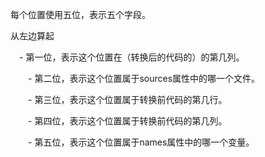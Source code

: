 每个位置使用五位，表示五个字段。

从左边算起

　- 第一位，表示这个位置在（转换后的代码的）的第几列。

　　- 第二位，表示这个位置属于sources属性中的哪一个文件。

　　- 第三位，表示这个位置属于转换前代码的第几行。

　　- 第四位，表示这个位置属于转换前代码的第几列。

　　- 第五位，表示这个位置属于names属性中的哪一个变量。